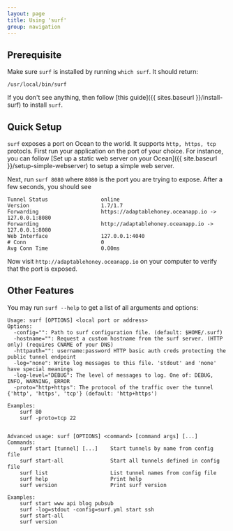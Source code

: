 ```yaml
---
layout: page
title: Using 'surf'
group: navigation
---
```


## Prerequisite
Make sure `surf` is installed by running `which surf`. It should return:

    /usr/local/bin/surf

If you don't see anything, then follow [this guide]({{ sites.baseurl }}/install-surf) to install `surf`.

## Quick Setup
`surf` exposes a port on Ocean to the world. It supports `http, https, tcp` protocls. First run your application on the port of your choice. For instance, you can follow [Set up a static web server on your Ocean]({{ site.baseurl }}/setup-simple-webserver) to setup a simple web server.

Next, run `surf 8080` where `8080` is the port you are trying to expose. After a few seconds, you should see

    Tunnel Status                 online
    Version                       1.7/1.7
    Forwarding                    https://adaptablehoney.oceanapp.io -> 127.0.0.1:8080
    Forwarding                    http://adaptablehoney.oceanapp.io -> 127.0.0.1:8080
    Web Interface                 127.0.0.1:4040
    # Conn                        0
    Avg Conn Time                 0.00ms

Now visit `http://adaptablehoney.oceanapp.io` on your computer to verify that the port is exposed.

## Other Features
You may run `surf --help` to get a list of all arguments and options:

    Usage: surf [OPTIONS] <local port or address>
    Options:
      -config="": Path to surf configuration file. (default: $HOME/.surf)
      -hostname="": Request a custom hostname from the surf server. (HTTP only) (requires CNAME of your DNS)
      -httpauth="": username:password HTTP basic auth creds protecting the public tunnel endpoint
      -log="none": Write log messages to this file. 'stdout' and 'none' have special meanings
      -log-level="DEBUG": The level of messages to log. One of: DEBUG, INFO, WARNING, ERROR
      -proto="http+https": The protocol of the traffic over the tunnel {'http', 'https', 'tcp'} (default: 'http+https')

    Examples:
        surf 80
        surf -proto=tcp 22


    Advanced usage: surf [OPTIONS] <command> [command args] [...]
    Commands:
        surf start [tunnel] [...]    Start tunnels by name from config file
        surf start-all               Start all tunnels defined in config file
        surf list                    List tunnel names from config file
        surf help                    Print help
        surf version                 Print surf version

    Examples:
        surf start www api blog pubsub
        surf -log=stdout -config=surf.yml start ssh
        surf start-all
        surf version

